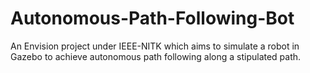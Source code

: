 # Autonomous-Path-Following-Bot
An Envision project under IEEE-NITK which aims to simulate a robot in Gazebo to achieve autonomous path following along a stipulated path. 
